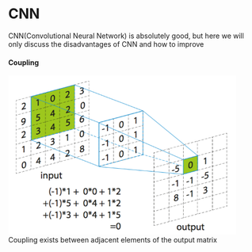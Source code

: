 CNN
====
CNN(Convolutional Neural Network) is absolutely good, but here we will only discuss the disadvantages of CNN and how to improve

#### Coupling
<img src="files/convolution.png" height="320px" /><br>
Coupling exists between adjacent elements of the output matrix
